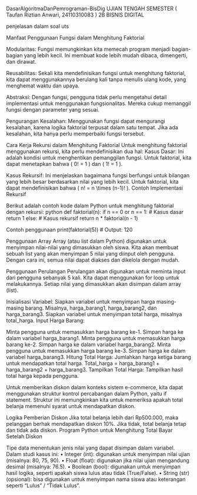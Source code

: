 DasarAlgoritmaDanPemrograman-BisDig
UJIAN TENGAH SEMESTER ( Taufan Riztian Anwari, 24110310083 ) 2B BISNIS DIGITAL

penjelasan dalam soal uts

Manfaat Penggunaan Fungsi dalam Menghitung Faktorial

Modularitas: Fungsi memungkinkan kita memecah program menjadi bagian-bagian yang lebih kecil. Ini membuat kode lebih mudah dibaca, dimengerti, dan dirawat.

Reusabilitas: Sekali kita mendefinisikan fungsi untuk menghitung faktorial, kita dapat menggunakannya berulang kali tanpa menulis ulang kode, yang menghemat waktu dan upaya.

Abstraksi: Dengan fungsi, pengguna tidak perlu mengetahui detail implementasi untuk menggunakan fungsionalitas. Mereka cukup memanggil fungsi dengan parameter yang sesuai.

Pengurangan Kesalahan: Menggunakan fungsi dapat mengurangi kesalahan, karena logika faktorial terpusat dalam satu tempat. Jika ada kesalahan, kita hanya perlu memperbaiki fungsi tersebut.

Cara Kerja Rekursi dalam Menghitung Faktorial
Untuk menghitung faktorial menggunakan rekursi, kita perlu mendefinisikan dua hal:
Kasus Dasar: Ini adalah kondisi untuk menghentikan pemanggilan fungsi. Untuk faktorial, kita dapat menetapkan bahwa ( 0! = 1 ) dan ( 1! = 1 ).

Kasus Rekursif: Ini menjelaskan bagaimana fungsi berfungsi untuk bilangan yang lebih besar berdasarkan nilai yang lebih kecil. Untuk faktorial, kita dapat mendefinisikan bahwa ( n! = n \times (n-1)! ). Contoh Implementasi Rekursif

Berikut adalah contoh kode dalam Python untuk menghitung faktorial dengan rekursi:
python def faktorial(n): if n == 0 or n == 1: # Kasus dasar return 1 else: # Kasus rekursif return n * faktorial(n - 1)

Contoh penggunaan
print(faktorial(5)) # Output: 120

Penggunaan Array Array (atau list dalam Python) digunakan untuk menyimpan nilai-nilai yang dimasukkan oleh siswa. Kita akan membuat sebuah list yang akan menyimpan 5 nilai yang diinput oleh pengguna. Dengan cara ini, semua nilai dapat diakses dan dikelola dengan mudah.

Penggunaan Perulangan Perulangan akan digunakan untuk meminta input dari pengguna sebanyak 5 kali. Kita dapat menggunakan for loop untuk melakukannya. Setiap nilai yang dimasukkan akan disimpan dalam array (list).

Inisialisasi Variabel:
Siapkan variabel untuk menyimpan harga masing-masing barang. Misalnya, harga_barang1, harga_barang2, dan harga_barang3.
Siapkan variabel untuk menyimpan total harga, misalnya total_harga.
Input Harga Barang:

Minta pengguna untuk memasukkan harga barang ke-1.
Simpan harga ke dalam variabel harga_barang1.
Minta pengguna untuk memasukkan harga barang ke-2.
Simpan harga ke dalam variabel harga_barang2.
Minta pengguna untuk memasukkan harga barang ke-3.
Simpan harga ke dalam variabel harga_barang3.
Hitung Total Harga:
Jumlahkan harga ketiga barang untuk mendapatkan total harga.
Total_harga = harga_barang1 + harga_barang2 + harga_barang3.
Tampilkan Total Harga:
Tampilkan hasil total harga kepada pengguna.

Untuk memberikan diskon dalam konteks sistem e-commerce, kita dapat menggunakan struktur kontrol percabangan dalam Python, yaitu if statement. Struktur ini memungkinkan kita untuk memeriksa apakah total belanja memenuhi syarat untuk mendapatkan diskon.

Logika Pemberian Diskon
Jika total belanja lebih dari Rp500.000, maka pelanggan berhak mendapatkan diskon 10%.
Jika tidak, total belanja tetap dan tidak ada diskon.
Program Python untuk Menghitung Total Bayar Setelah Diskon



Tipe data menentukan jenis nilai yang dapat disimpan dalam variabel. Dalam studi kasus ini: • Integer (int): digunakan untuk menyimpan nilai ujian (misalnya: 80, 75, 90). • Float (float): digunakan jika nilai ujian mengandung desimal (misalnya: 76.5). • Boolean (bool): digunakan untuk menyimpan hasil logika, seperti apakah siswa lulus atau tidak (True/False). • String (str) (opsional): bisa digunakan untuk menyimpan nama siswa atau keterangan seperti “Lulus” / “Tidak Lulus”.




